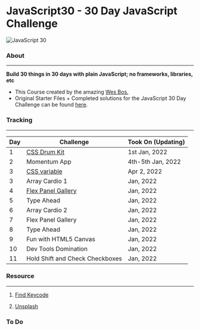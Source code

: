 # JavaScript30 - 30 Day JavaScript Challenge


![JavaScript 30](https://user-images.githubusercontent.com/82393165/147852440-d2d65daf-6ac9-44e6-a9f3-7fc264e93f81.png)

### About

----- 
**Build 30 things in 30 days with plain JavaScript; no frameworks, libraries, etc**

- This Course created by the amazing [Wes Bos.](https://github.com/wesbos)
- Original Starter Files + Completed solutions for the JavaScript 30 Day Challenge can be found [here](https://github.com/wesbos/JavaScript30).

### Tracking
----

| Day | Challenge | Took On (Updating)|
| --- | --- | --- |
| 1 | [CSS Drum Kit](https://uni-meang.github.io/JavaScript30/Drum%20kit/) | 1st Jan, 2022 |
| 2 | Momentum App|  4th-5th Jan, 2022 |
| 3 | [CSS variable](https://uni-meang.github.io/JavaScript30/Playing%20with%20CSS%20variables%20and%20JS/)| Apr 2, 2022|
| 3 | Array Cardio 1 |  Jan, 2022 |
| 4 | [Flex Panel Gallery](https://uni-meang.github.io/JavaScript30/Flex%20Panels%20Image%20Gallery/) | Jan, 2022 |
| 5 | Type Ahead| Jan, 2022 |
| 6 | Array Cardio 2 | Jan, 2022 |
| 7 | Flex Panel Gallery | Jan, 2022 |
| 8 | Type Ahead | Jan, 2022 |
| 9 | Fun with HTML5 Canvas | Jan, 2022 |
| 10 | Dev Tools Domination | Jan, 2022 |
| 11 | Hold Shift and Check Checkboxes | Jan, 2022 |

### Resource
-----

1. [Find Keycode](http://keycode.info/)

2. [Unsplash](https://unsplash.com/)



### To Do 


